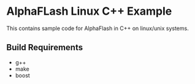 # AlphaFLash Linux C++ Example

This contains sample code for AlphaFlash in C++ on linux/unix systems.

## Build Requirements

 - g++
 - make
 - boost